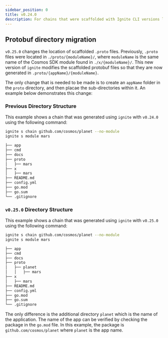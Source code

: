 ```yaml
---
sidebar_position: 0
title: v0.24.0
description: For chains that were scaffolded with Ignite CLI versions lower than v0.25,0, changes are required to use Ignite CLI v0.24.0.
---
```


## Protobuf directory migration

`v0.25.0` changes the location of scaffolded `.proto` files.  Previously, `.proto` files were located in `./proto/{moduleName}/`, 
where `moduleName` is the same name of the Cosmos SDK module found in `./x/{moduleName}/`.  This new version of `ignite`
modifies the scaffolded protobuf files so that they are now generated in `.proto/{appName}/{moduleName}`.  

The only change that is needed to be made is to create an `appName` folder in the `proto` directory, and then placae the 
sub-directories within it.  An example below demonstrates this change:

### Previous Directory Structure

This example shows a chain that was generated using `ignite` with `v0.24.0` using the following command:

```bash
ignite s chain github.com/cosmos/planet --no-module
ignite s module mars
```

```bash
├── app  
├── cmd
├── docs
├── proto
│   ├── mars
├── x
│   ├── mars
├── README.md
├── config.yml
├── go.mod
├── go.sum
└── .gitignore
```

### `v0.25.0` Directory Structure

This example shows a chain that was generated using `ignite` with `v0.25.0` using the following command:

```bash
ignite s chain github.com/cosmos/planet --no-module
ignite s module mars
```

```bash
├── app  
├── cmd
├── docs
├── proto
│   ├── planet
│   │   ├── mars
├── x
│   ├── mars
├── README.md
├── config.yml
├── go.mod
├── go.sum
└── .gitignore
```

The only difference is the additional directory `planet` which is the name of the application.  The name of the app can 
be verified by checking the package in the `go.mod` file.  In this example, the package is `github.com/cosmos/planet` where
`planet` is the app name.